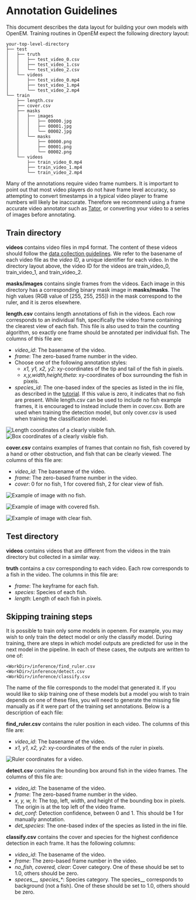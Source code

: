 # Annotation Guidelines

This document describes the data layout for building your own models with OpenEM. Training routines in OpenEM expect the following directory layout:

```shell
your-top-level-directory
├── test
│   ├── truth
│   │   ├── test_video_0.csv
│   │   ├── test_video_1.csv
│   │   └── test_video_2.csv
│   └── videos
│       ├── test_video_0.mp4
│       ├── test_video_1.mp4
│       └── test_video_2.mp4
└── train
    ├── length.csv
    ├── cover.csv
    ├── masks
    │   ├── images
    │   │   ├── 00000.jpg
    │   │   ├── 00001.jpg
    │   │   └── 00002.jpg
    │   └── masks
    │       ├── 00000.png
    │       ├── 00001.png
    │       └── 00002.png
    └── videos
        ├── train_video_0.mp4
        ├── train_video_1.mp4
        └── train_video_2.mp4
```

Many of the annotations require video frame numbers. It is important to point out that most video players do not have frame level accuracy, so attempting to convert timestamps in a typical video player to frame numbers will likely be inaccurate. Therefore we recommend using a frame accurate video annotator such as [Tator][Tator], or converting your video to a series of images before annotating.

## Train directory

**videos** contains video files in mp4 format. The content of these videos should follow the [data collection guidelines][CollectionGuidelines]. We refer to the basename of each video file as the *video ID*, a unique identifier for each video.  In the directory layout above, the video ID for the videos are train_video_0, train_video_1, and train_video_2.

**masks/images** contains single frames from the videos. Each image in this directory has a corresponding binary mask image in **masks/masks**. The high values (RGB value of [255, 255, 255]) in the mask correspond to the ruler, and it is zeros elsewhere.

**length.csv** contains length annotations of fish in the videos. Each row corresponds to an individual fish, specifically the video frame containing the clearest view of each fish. This file is also used to train the counting algorithm, so exactly one frame should be annotated per individual fish. The columns of this file are:

* *video_id*: The basename of the video.
* *frame*: The zero-based frame number in the video.
* Choose one of the following annotation styles:
  * *x1, y1, x2, y2*: xy-coordinates of the tip and tail of the fish in pixels.
  * *x,y,width,height,theta*: xy-coordinates of box surrounding the fish in pixels.
* *species_id*: The one-based index of the species as listed in the ini file, as described in the [tutorial][Tutorial]. If this value is zero, it indicates that no fish are present. While length.csv can be used to include no fish example frames, it is encouraged to instead include them in cover.csv. Both are used when training the detection model, but only cover.csv is used when training the classification model.

![Length coordinates of a clearly visible fish.](https://user-images.githubusercontent.com/7937658/49332082-acdd5d00-f574-11e8-8a7e-23a9f9dd1f1b.png)
![Box coordinates of a clearly visible fish.](https://user-images.githubusercontent.com/47112112/59931835-dcba5800-9413-11e9-9a77-f3a7edfb090f.png)

**cover.csv** contains examples of frames that contain no fish, fish covered by a hand or other obstruction, and fish that can be clearly viewed.  The columns of this file are:

* *video_id*: The basename of the video.
* *frame*: The zero-based frame number in the video.
* *cover*: 0 for no fish, 1 for covered fish, 2 for clear view of fish.

![Example of image with no fish.](https://user-images.githubusercontent.com/7937658/49332090-c54d7780-f574-11e8-985a-87ac99c56d8c.png)

![Example of image with covered fish.](https://user-images.githubusercontent.com/7937658/49332093-d4342a00-f574-11e8-8e52-6b2988aced75.png)

![Example of image with clear fish.](https://user-images.githubusercontent.com/7937658/49332096-e3b37300-f574-11e8-9e36-64ba90b0e17e.png)

## Test directory

**videos** contains videos that are different from the videos in the train directory but collected in a similar way.

**truth** contains a csv corresponding to each video. Each row corresponds to a fish in the video. The columns in this file are:

* *frame*: The keyframe for each fish.
* *species*: Species of each fish.
* *length*: Length of each fish in pixels.

## Skipping training steps

It is possible to train only some models in openem. For example, you may wish to only train the detect model or only the classify model. During training, there are steps in which model outputs are predicted for use in the next model in the pipeline. In each of these cases, the outputs are written to one of:

```shell
<WorkDir>/inference/find_ruler.csv
<WorkDir>/inference/detect.csv
<WorkDir>/inference/classify.csv
```

The name of the file corresponds to the model that generated it. If you would like to skip training one of these models but a model you wish to train depends on one of these files, you will need to generate the missing file manually as if it were part of the training set annotations. Below is a description of each file:

**find_ruler.csv** contains the ruler position in each video.  The columns of this file are:

* *video_id*: The basename of the video.
* *x1, y1, x2, y2*: xy-coordinates of the ends of the ruler in pixels.

![Ruler coordinates for a video.](https://user-images.githubusercontent.com/7937658/49332099-f6c64300-f574-11e8-89b2-b95e85d26b6e.png)

**detect.csv** contains the bounding box around fish in the video frames. The columns of this file are:

* *video_id*: The basename of the video.
* *frame*: The zero-based frame number in the video.
* *x, y, w, h*: The top, left, width, and height of the bounding box in pixels. The origin is at the top left of the video frame.
* *det_conf*: Detection confidence, between 0 and 1. This should be 1 for manually annotation.
* *det_species*: The one-based index of the species as listed in the ini file.

**classify.csv** contains the cover and species for the highest confidence detection in each frame. It has the following columns:

* *video_id*: The basename of the video.
* *frame*: The zero-based frame number in the video.
* *no_fish, covered, clear*: Cover category. One of these should be set to 1.0, others should be zero.
* *speces__, species_\**: Species category. The species__ corresponds to background (not a fish). One of these should be set to 1.0, others should be zero.

[Tator]: https://github.com/cvisionai/Tator/releases
[CollectionGuidelines]: ./data_collection.md
[Tutorial]: ./tutorial.md
